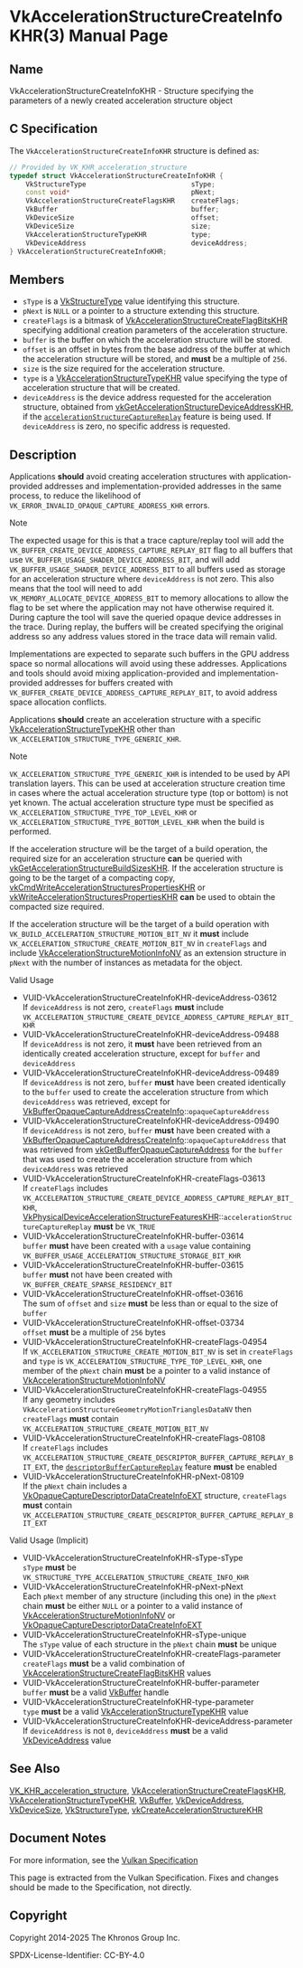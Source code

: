 # VkAccelerationStructureCreateInfoKHR(3) Manual Page

## Name

VkAccelerationStructureCreateInfoKHR - Structure specifying the parameters of a newly created acceleration structure object



## [](#_c_specification)C Specification

The `VkAccelerationStructureCreateInfoKHR` structure is defined as:

```c++
// Provided by VK_KHR_acceleration_structure
typedef struct VkAccelerationStructureCreateInfoKHR {
    VkStructureType                          sType;
    const void*                              pNext;
    VkAccelerationStructureCreateFlagsKHR    createFlags;
    VkBuffer                                 buffer;
    VkDeviceSize                             offset;
    VkDeviceSize                             size;
    VkAccelerationStructureTypeKHR           type;
    VkDeviceAddress                          deviceAddress;
} VkAccelerationStructureCreateInfoKHR;
```

## [](#_members)Members

- `sType` is a [VkStructureType](https://registry.khronos.org/vulkan/specs/latest/man/html/VkStructureType.html) value identifying this structure.
- `pNext` is `NULL` or a pointer to a structure extending this structure.
- `createFlags` is a bitmask of [VkAccelerationStructureCreateFlagBitsKHR](https://registry.khronos.org/vulkan/specs/latest/man/html/VkAccelerationStructureCreateFlagBitsKHR.html) specifying additional creation parameters of the acceleration structure.
- `buffer` is the buffer on which the acceleration structure will be stored.
- `offset` is an offset in bytes from the base address of the buffer at which the acceleration structure will be stored, and **must** be a multiple of `256`.
- `size` is the size required for the acceleration structure.
- `type` is a [VkAccelerationStructureTypeKHR](https://registry.khronos.org/vulkan/specs/latest/man/html/VkAccelerationStructureTypeKHR.html) value specifying the type of acceleration structure that will be created.
- `deviceAddress` is the device address requested for the acceleration structure, obtained from [vkGetAccelerationStructureDeviceAddressKHR](https://registry.khronos.org/vulkan/specs/latest/man/html/vkGetAccelerationStructureDeviceAddressKHR.html), if the [`accelerationStructureCaptureReplay`](https://registry.khronos.org/vulkan/specs/latest/html/vkspec.html#features-accelerationStructureCaptureReplay) feature is being used. If `deviceAddress` is zero, no specific address is requested.

## [](#_description)Description

Applications **should** avoid creating acceleration structures with application-provided addresses and implementation-provided addresses in the same process, to reduce the likelihood of `VK_ERROR_INVALID_OPAQUE_CAPTURE_ADDRESS_KHR` errors.

Note

The expected usage for this is that a trace capture/replay tool will add the `VK_BUFFER_CREATE_DEVICE_ADDRESS_CAPTURE_REPLAY_BIT` flag to all buffers that use `VK_BUFFER_USAGE_SHADER_DEVICE_ADDRESS_BIT`, and will add `VK_BUFFER_USAGE_SHADER_DEVICE_ADDRESS_BIT` to all buffers used as storage for an acceleration structure where `deviceAddress` is not zero. This also means that the tool will need to add `VK_MEMORY_ALLOCATE_DEVICE_ADDRESS_BIT` to memory allocations to allow the flag to be set where the application may not have otherwise required it. During capture the tool will save the queried opaque device addresses in the trace. During replay, the buffers will be created specifying the original address so any address values stored in the trace data will remain valid.

Implementations are expected to separate such buffers in the GPU address space so normal allocations will avoid using these addresses. Applications and tools should avoid mixing application-provided and implementation-provided addresses for buffers created with `VK_BUFFER_CREATE_DEVICE_ADDRESS_CAPTURE_REPLAY_BIT`, to avoid address space allocation conflicts.

Applications **should** create an acceleration structure with a specific [VkAccelerationStructureTypeKHR](https://registry.khronos.org/vulkan/specs/latest/man/html/VkAccelerationStructureTypeKHR.html) other than `VK_ACCELERATION_STRUCTURE_TYPE_GENERIC_KHR`.

Note

`VK_ACCELERATION_STRUCTURE_TYPE_GENERIC_KHR` is intended to be used by API translation layers. This can be used at acceleration structure creation time in cases where the actual acceleration structure type (top or bottom) is not yet known. The actual acceleration structure type must be specified as `VK_ACCELERATION_STRUCTURE_TYPE_TOP_LEVEL_KHR` or `VK_ACCELERATION_STRUCTURE_TYPE_BOTTOM_LEVEL_KHR` when the build is performed.

If the acceleration structure will be the target of a build operation, the required size for an acceleration structure **can** be queried with [vkGetAccelerationStructureBuildSizesKHR](https://registry.khronos.org/vulkan/specs/latest/man/html/vkGetAccelerationStructureBuildSizesKHR.html). If the acceleration structure is going to be the target of a compacting copy, [vkCmdWriteAccelerationStructuresPropertiesKHR](https://registry.khronos.org/vulkan/specs/latest/man/html/vkCmdWriteAccelerationStructuresPropertiesKHR.html) or [vkWriteAccelerationStructuresPropertiesKHR](https://registry.khronos.org/vulkan/specs/latest/man/html/vkWriteAccelerationStructuresPropertiesKHR.html) **can** be used to obtain the compacted size required.

If the acceleration structure will be the target of a build operation with `VK_BUILD_ACCELERATION_STRUCTURE_MOTION_BIT_NV` it **must** include `VK_ACCELERATION_STRUCTURE_CREATE_MOTION_BIT_NV` in `createFlags` and include [VkAccelerationStructureMotionInfoNV](https://registry.khronos.org/vulkan/specs/latest/man/html/VkAccelerationStructureMotionInfoNV.html) as an extension structure in `pNext` with the number of instances as metadata for the object.

Valid Usage

- [](#VUID-VkAccelerationStructureCreateInfoKHR-deviceAddress-03612)VUID-VkAccelerationStructureCreateInfoKHR-deviceAddress-03612  
  If `deviceAddress` is not zero, `createFlags` **must** include `VK_ACCELERATION_STRUCTURE_CREATE_DEVICE_ADDRESS_CAPTURE_REPLAY_BIT_KHR`
- [](#VUID-VkAccelerationStructureCreateInfoKHR-deviceAddress-09488)VUID-VkAccelerationStructureCreateInfoKHR-deviceAddress-09488  
  If `deviceAddress` is not zero, it **must** have been retrieved from an identically created acceleration structure, except for `buffer` and `deviceAddress`
- [](#VUID-VkAccelerationStructureCreateInfoKHR-deviceAddress-09489)VUID-VkAccelerationStructureCreateInfoKHR-deviceAddress-09489  
  If `deviceAddress` is not zero, `buffer` **must** have been created identically to the `buffer` used to create the acceleration structure from which `deviceAddress` was retrieved, except for [VkBufferOpaqueCaptureAddressCreateInfo](https://registry.khronos.org/vulkan/specs/latest/man/html/VkBufferOpaqueCaptureAddressCreateInfo.html)::`opaqueCaptureAddress`
- [](#VUID-VkAccelerationStructureCreateInfoKHR-deviceAddress-09490)VUID-VkAccelerationStructureCreateInfoKHR-deviceAddress-09490  
  If `deviceAddress` is not zero, `buffer` **must** have been created with a [VkBufferOpaqueCaptureAddressCreateInfo](https://registry.khronos.org/vulkan/specs/latest/man/html/VkBufferOpaqueCaptureAddressCreateInfo.html)::`opaqueCaptureAddress` that was retrieved from [vkGetBufferOpaqueCaptureAddress](https://registry.khronos.org/vulkan/specs/latest/man/html/vkGetBufferOpaqueCaptureAddress.html) for the `buffer` that was used to create the acceleration structure from which `deviceAddress` was retrieved
- [](#VUID-VkAccelerationStructureCreateInfoKHR-createFlags-03613)VUID-VkAccelerationStructureCreateInfoKHR-createFlags-03613  
  If `createFlags` includes `VK_ACCELERATION_STRUCTURE_CREATE_DEVICE_ADDRESS_CAPTURE_REPLAY_BIT_KHR`, [VkPhysicalDeviceAccelerationStructureFeaturesKHR](https://registry.khronos.org/vulkan/specs/latest/man/html/VkPhysicalDeviceAccelerationStructureFeaturesKHR.html)::`accelerationStructureCaptureReplay` **must** be `VK_TRUE`
- [](#VUID-VkAccelerationStructureCreateInfoKHR-buffer-03614)VUID-VkAccelerationStructureCreateInfoKHR-buffer-03614  
  `buffer` **must** have been created with a `usage` value containing `VK_BUFFER_USAGE_ACCELERATION_STRUCTURE_STORAGE_BIT_KHR`
- [](#VUID-VkAccelerationStructureCreateInfoKHR-buffer-03615)VUID-VkAccelerationStructureCreateInfoKHR-buffer-03615  
  `buffer` **must** not have been created with `VK_BUFFER_CREATE_SPARSE_RESIDENCY_BIT`
- [](#VUID-VkAccelerationStructureCreateInfoKHR-offset-03616)VUID-VkAccelerationStructureCreateInfoKHR-offset-03616  
  The sum of `offset` and `size` **must** be less than or equal to the size of `buffer`
- [](#VUID-VkAccelerationStructureCreateInfoKHR-offset-03734)VUID-VkAccelerationStructureCreateInfoKHR-offset-03734  
  `offset` **must** be a multiple of `256` bytes
- [](#VUID-VkAccelerationStructureCreateInfoKHR-createFlags-04954)VUID-VkAccelerationStructureCreateInfoKHR-createFlags-04954  
  If `VK_ACCELERATION_STRUCTURE_CREATE_MOTION_BIT_NV` is set in `createFlags` and `type` is `VK_ACCELERATION_STRUCTURE_TYPE_TOP_LEVEL_KHR`, one member of the `pNext` chain **must** be a pointer to a valid instance of [VkAccelerationStructureMotionInfoNV](https://registry.khronos.org/vulkan/specs/latest/man/html/VkAccelerationStructureMotionInfoNV.html)
- [](#VUID-VkAccelerationStructureCreateInfoKHR-createFlags-04955)VUID-VkAccelerationStructureCreateInfoKHR-createFlags-04955  
  If any geometry includes `VkAccelerationStructureGeometryMotionTrianglesDataNV` then `createFlags` **must** contain `VK_ACCELERATION_STRUCTURE_CREATE_MOTION_BIT_NV`
- [](#VUID-VkAccelerationStructureCreateInfoKHR-createFlags-08108)VUID-VkAccelerationStructureCreateInfoKHR-createFlags-08108  
  If `createFlags` includes `VK_ACCELERATION_STRUCTURE_CREATE_DESCRIPTOR_BUFFER_CAPTURE_REPLAY_BIT_EXT`, the [`descriptorBufferCaptureReplay`](https://registry.khronos.org/vulkan/specs/latest/html/vkspec.html#features-descriptorBufferCaptureReplay) feature **must** be enabled
- [](#VUID-VkAccelerationStructureCreateInfoKHR-pNext-08109)VUID-VkAccelerationStructureCreateInfoKHR-pNext-08109  
  If the `pNext` chain includes a [VkOpaqueCaptureDescriptorDataCreateInfoEXT](https://registry.khronos.org/vulkan/specs/latest/man/html/VkOpaqueCaptureDescriptorDataCreateInfoEXT.html) structure, `createFlags` **must** contain `VK_ACCELERATION_STRUCTURE_CREATE_DESCRIPTOR_BUFFER_CAPTURE_REPLAY_BIT_EXT`

Valid Usage (Implicit)

- [](#VUID-VkAccelerationStructureCreateInfoKHR-sType-sType)VUID-VkAccelerationStructureCreateInfoKHR-sType-sType  
  `sType` **must** be `VK_STRUCTURE_TYPE_ACCELERATION_STRUCTURE_CREATE_INFO_KHR`
- [](#VUID-VkAccelerationStructureCreateInfoKHR-pNext-pNext)VUID-VkAccelerationStructureCreateInfoKHR-pNext-pNext  
  Each `pNext` member of any structure (including this one) in the `pNext` chain **must** be either `NULL` or a pointer to a valid instance of [VkAccelerationStructureMotionInfoNV](https://registry.khronos.org/vulkan/specs/latest/man/html/VkAccelerationStructureMotionInfoNV.html) or [VkOpaqueCaptureDescriptorDataCreateInfoEXT](https://registry.khronos.org/vulkan/specs/latest/man/html/VkOpaqueCaptureDescriptorDataCreateInfoEXT.html)
- [](#VUID-VkAccelerationStructureCreateInfoKHR-sType-unique)VUID-VkAccelerationStructureCreateInfoKHR-sType-unique  
  The `sType` value of each structure in the `pNext` chain **must** be unique
- [](#VUID-VkAccelerationStructureCreateInfoKHR-createFlags-parameter)VUID-VkAccelerationStructureCreateInfoKHR-createFlags-parameter  
  `createFlags` **must** be a valid combination of [VkAccelerationStructureCreateFlagBitsKHR](https://registry.khronos.org/vulkan/specs/latest/man/html/VkAccelerationStructureCreateFlagBitsKHR.html) values
- [](#VUID-VkAccelerationStructureCreateInfoKHR-buffer-parameter)VUID-VkAccelerationStructureCreateInfoKHR-buffer-parameter  
  `buffer` **must** be a valid [VkBuffer](https://registry.khronos.org/vulkan/specs/latest/man/html/VkBuffer.html) handle
- [](#VUID-VkAccelerationStructureCreateInfoKHR-type-parameter)VUID-VkAccelerationStructureCreateInfoKHR-type-parameter  
  `type` **must** be a valid [VkAccelerationStructureTypeKHR](https://registry.khronos.org/vulkan/specs/latest/man/html/VkAccelerationStructureTypeKHR.html) value
- [](#VUID-VkAccelerationStructureCreateInfoKHR-deviceAddress-parameter)VUID-VkAccelerationStructureCreateInfoKHR-deviceAddress-parameter  
  If `deviceAddress` is not `0`, `deviceAddress` **must** be a valid [VkDeviceAddress](https://registry.khronos.org/vulkan/specs/latest/man/html/VkDeviceAddress.html) value

## [](#_see_also)See Also

[VK\_KHR\_acceleration\_structure](https://registry.khronos.org/vulkan/specs/latest/man/html/VK_KHR_acceleration_structure.html), [VkAccelerationStructureCreateFlagsKHR](https://registry.khronos.org/vulkan/specs/latest/man/html/VkAccelerationStructureCreateFlagsKHR.html), [VkAccelerationStructureTypeKHR](https://registry.khronos.org/vulkan/specs/latest/man/html/VkAccelerationStructureTypeKHR.html), [VkBuffer](https://registry.khronos.org/vulkan/specs/latest/man/html/VkBuffer.html), [VkDeviceAddress](https://registry.khronos.org/vulkan/specs/latest/man/html/VkDeviceAddress.html), [VkDeviceSize](https://registry.khronos.org/vulkan/specs/latest/man/html/VkDeviceSize.html), [VkStructureType](https://registry.khronos.org/vulkan/specs/latest/man/html/VkStructureType.html), [vkCreateAccelerationStructureKHR](https://registry.khronos.org/vulkan/specs/latest/man/html/vkCreateAccelerationStructureKHR.html)

## [](#_document_notes)Document Notes

For more information, see the [Vulkan Specification](https://registry.khronos.org/vulkan/specs/latest/html/vkspec.html#VkAccelerationStructureCreateInfoKHR)

This page is extracted from the Vulkan Specification. Fixes and changes should be made to the Specification, not directly.

## [](#_copyright)Copyright

Copyright 2014-2025 The Khronos Group Inc.

SPDX-License-Identifier: CC-BY-4.0